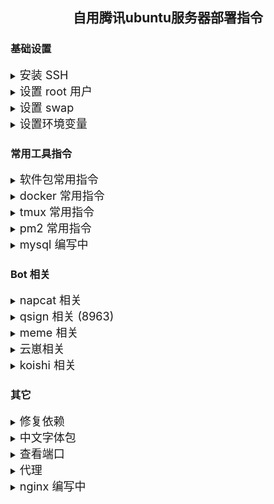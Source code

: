 ﻿<div align="center">

## 自用腾讯ubuntu服务器部署指令

</div>

### 基础设置

<details>

<summary><font size="4">安装 SSH</font></summary>

更新软件包列表
```
sudo apt update
```
安装远程服务组件
```
sudo apt install openssh-server
```

</details>



<details>

<summary><font size="4">设置 root 用户</font></summary>

设置 root 密码
```
passwd root
```
编辑 SSH 配置文件，允许用户通过 root 登录 SSH
```
sudo vim /etc/ssh/sshd_config

PermitRootLogin yes
```
重启 SSH 服务
```
sudo service ssh restart
```
本地电脑终端使用 ```ssh-keygen``` ，创建密匙，把本地电脑的 ```C:\Users\<用户名>\.ssh\id_rsa.pub``` 内容复制进服务器的 ```/.ssh/authorized_keys```

取消密码登录，使用公钥验证
```
sudo vim /etc/ssh/sshd_config

PermitRootLogin prohibit-password
PubkeyAuthentication yes
AuthorizedKeysFile /root/.ssh/authorized_keys
PasswordAuthentication no
MaxAuthTries 6
LoginGraceTime 2m
PasswordAuthentication no
Banner none
ChallengeResponseAuthentication no
PermitRootLogin prohibit-password
PubkeyAuthentication yes
AuthorizedKeysFile /root/.ssh/authorized_keys
```
</details>



<details>

<summary><font size="4">设置 swap</font></summary>

查看 swap 信息
```
swapon --show
```
关闭当前 swap
```
swapoff /swap.img
```
删除旧 swap 文件
```
rm /swap.img
```
创建一个新的 4GB 的 swap 文件
```
fallocate -l 4G /swap.img
```
设置正确的权限
```
chmod 600 /swap.img
```
将新的文件格式化为swap格式
```
mkswap /swap.img
```
启用新的 swap 文件
```
swapon /swap.img
```
查看 ```/etc/fstab``` 文件,以便在系统重启时自动启用 swap 文件
```
vim /etc/fstab

/swap.img none swap sw 0 0
``` 
</details>



<details>

<summary><font size="4">设置环境变量</font></summary>

换软件源
```
bash <(curl -sSL https://linuxmirrors.cn/main.sh)
```
[安装 redis](https://redis.io/docs/latest/operate/oss_and_stack/install/install-redis/install-redis-on-linux/)

<details>

<summary>安装必要软件包</summary>

| 软件包 | 作用 |
| ---- | ---- |
| lsb-release | 用于显示 Linux Standard Base (LSB) 和特定版本的信息 |
| curl | 一个命令行工具，用于从或向服务器传输数据 |
| gpg | GNU Privacy Guard，用于加密和签名数据 |

</details>

```
apt-get install lsb-release curl gpg
```
从 Redis 官方网站下载 GPG 密钥
```
curl -fsSL https://packages.redis.io/gpg
```
将下载的 GPG 密钥转换为二进制格式并保存到指定位置
```
curl -fsSL https://packages.redis.io/gpg | sudo gpg --dearmor -o /usr/share/keyrings/redis-archive-keyring.gpg
```
设置密钥文件权限
```
sudo chmod 644 /usr/share/keyrings/redis-archive-keyring.gpg
```
添加 Redis 存储库
```
echo "deb [signed-by=/usr/share/keyrings/redis-archive-keyring.gpg] https://packages.redis.io/deb $(lsb_release -cs) main" | sudo tee /etc/apt/sources.list.d/redis.list
```
更新软件包列表
```
apt-get update
```
安装 Redis
```
apt-get install redis
```
安装 tmux
```
apt-get install tmux
```
安装 docker
```
bash <(curl -sSL https://linuxmirrors.cn/docker.sh)
```

安装 git
```
apt install git
```
安装 ffmpeg
```
apt install ffmpeg
```

[配置 go](https://golang.google.cn/dl/)
```
tar -zxvf go1.20.14.linux-amd64.tar.gz -C /usr/local/
```
[安装 Nvm](https://nodejs.org/zh-cn/download/package-manager)
```
curl -o- https://raw.githubusercontent.com/nvm-sh/nvm/v0.40.0/install.sh | bash
```
设置环境变量
```
vim /.bashrc

# nvm
export NVM_DIR="$HOME/.nvm"
[ -s "$NVM_DIR/nvm.sh" ] && \. "$NVM_DIR/nvm.sh"  ## This loads nvm
[ -s "$NVM_DIR/bash_completion" ] && \. "$NVM_DIR/bash_completion"  ## This loads nvm bash_completion
# go
export GOROOT=/usr/local/go
export GOPATH=$HOME/go
export PATH=$PATH:$GOROOT/bin:$GOPATH/bin
```
使环境变量更改生效
```
source ~/.bashrc
```
安装 node.js
```
nvm install 20
```
[手动安装 node.js](https://nodejs.org/zh-cn/download/prebuilt-binaries)
将解压后的文件移动到 ```~/.nvm/versions/node/<对应版本号文件夹>``` 例如 ```~/.nvm/versions/node/v20.17.0```
使用 nvm 激活这个版本
```
nvm use <对应版本号> 
node -v
npm -v
```
安装 chrome
```
apt install chromium-browser
```
[手动安装 chrome](https://dl.google.com/linux/direct/google-chrome-stable_current_amd64.deb)
```
apt install deb文件路径
```

</details>


### 常用工具指令

<details>

<summary><font size="4">软件包常用指令</font></summary>

更新软件包列表
```
apt-get update
```
更新软件包
```
apt-get upgrade
```
安装软件包
```
dpkg -i <软件包名>
```
重找已安装的软件包
```
dpkg -l | grep <软件包名>
```
卸载软件包
```
apt-get remove <软件包名>
```
清除残留文件
```
apt-get purge <软件包名>
```
自动删除不在线顺的依赖包
```
apt-get autoremove
```

</details>

<details>

<summary><font size="4">docker 常用指令</font></summary>

查看 docker 资源使用情况
```
docker stats
```
容器
```
docker ps -a                     # 查看所有容器
docker rm <容器ID或名称>           # 删除容器
docker start <容器ID或名称>        # 启动容器
docker stop <容器ID或名称>         # 停止容器
docker restart <容器ID或名称>      # 重启容器
docker logs -f <容器ID或名称>      # 查看容器日志
docker exec -it <容器ID或名称> /bin/bash  # 进入容器
```
镜像
```
docker images                    # 查看所有镜像
docker pull <镜像ID或名称>         # 拉取镜像
docker rmi <镜像ID或名称>          # 删除镜像
```
配置 docker 代理
```
mkdir /etc/systemd/system/docker.service.d
vim docker.service.d

[Service]
Environment="HTTP_PROXY=http://127.0.0.1:7890"
Environment="HTTPS_PROXY=http://127.0.0.1:7890"
Environment="NO_PROXY=localhost,127.0.0.1"
```
配置 docker 反代
```
vim /etc/docker/daemon.json

{
  "registry-mirrors": ["https://docker.mirror.mfym.tk"]
}
```
</details>



<details>

<summary><font size="4">tmux 常用指令</font></summary>

```
tmux new -s xx                  # 新建终端
tmux attach-session -t xx       # 返回xx窗口
tmux kill-session -t xx         # 删除xx窗口
tmux ls                         # 查看所有终端
Ctrl+B D                        # 退出窗口
```

</details>

<details>

<summary><font size="4">pm2 常用指令</font></summary>

删除所有进程
```
pm2 delete all
```
清除日志
```
pm2 flush
```
重置 PM2
```
pm2 reset all
```
清空特定应用的日志
```
pm2 flush TRSS-Yunzai
```

</details>

<details>

<summary><font size="4">mysql 编写中</font></summary>

使用 docker 启动 mysql
```
docker run --name mysql -e MYSQL_ROOT_PASSWORD=<your_password> -p 3306:3306 -d mysql:latest
```
查看 IP 地址
```
docker inspect mysql | grep "IPAddress"
```
连接到 mysql
```
docker exec -it mysql mysql -uroot -p
```
创建一个新用户
```
CREATE USER '<your_username>'@'%' IDENTIFIED BY '<your_password>';
```
授权
```
GRANT ALL PRIVILEGES ON *.* TO '<your_username>'@'%' WITH GRANT OPTION;

FLUSH PRIVILEGES;
```
创建数据库
```
CREATE DATABASE koishi;
```
退出 mysql
```
EXIT;
```
源自 https://blog.csdn.net/smallboatc/article/details/136055454

</details>

### Bot 相关

<details>

<summary><font size="4">napcat 相关</font></summary>

[napcat](https://napneko.github.io/zh-CN/guide/getting-started) 一键脚本
```
curl -o napcat.sh https://nclatest.znin.net/NapNeko/NapCat-Installer/main/script/install.sh && sudo bash napcat.sh
```
启动并保持后台运行
```
tmux new-session -d -s napcat 'xvfb-run -a qq --no-sandbox'
```
后台快速登录
```
tmux new-session -d -s napcat 'xvfb-run -a qq --no-sandbox -q <qq号>'
```
进入后台进程
```
tmux attach-session -t napcat
```
</details>



<details>

<summary><font size="4">qsign 相关 (8963)</font></summary>

创建 qsign docker
```
docker run -d --restart=always --name qsign -p 8080:8080 -e BASE_PATH=/srv/qsign/qsign/txlib/8.9.63 xzhouqd/qsign:core-1.1.9
```

</details>

<details>

<summary><font size="4">meme 相关</font></summary>

创建 memes docker
```
docker run -d --name=memes -p 2233:2233 --restart always -v <data文件夹路径>:/data -e MEME_DIRS='["/data/memes"]' -e GIF_MAX_SIZE=10.0 -e GIF_MAX_FRAMES=60 -e LOG_LEVEL='INFO' meetwq/meme-generator:latest
```

</details>


<details>

<summary><font size="4">云崽相关</font></summary>

后台启动[TRSS-Yunzai](https://github.com/TimeRainStarSky/Yunzai)
```
pnpm start
```
停止后台
```
pnpm stop
```
查看日志
```
pnpm log
```

</details>

<details>

<summary><font size="4">koishi 相关</font></summary>

[koishi](https://koishi.chat/zh-CN/manual/starter/boilerplate.html)
安装 yarn
```
npm i -g yarn
```
创建 koishi 项目
```
yarn create koishi
```

</details>

### 其它

<details>

<summary><font size="4">修复依赖</font></summary>

修复系统软件包依赖
```
apt-get install -f
```

</details>

<details>

<summary><font size="4">中文字体包</font></summary>

安装中文字体包(思源黑体)
```
apt-get install fonts-noto
```
更新字体缓存
```
sudo fc-cache -fv
```
[鸿蒙字体](https://github.com/uniartisan/fonts-harmonyos-sans-cn)

</details>

<details>

<summary><font size="4">查看端口</font></summary>

查看端口占用
```
lsof -i:<端口>
```
强制结束进程
```
kill -9 <进程pid>
```

</details>

<details>

<summary><font size="4">代理</font></summary>

启动 [v2raya docker](https://v2raya.org/docs/prologue/installation/docker/) 仅端口代理
```
docker run -d \
  -p 2017:2017 \
  -p 20170-20172:20170-20172 \
  --restart=always \
  --name v2raya \
  -e V2RAYA_V2RAY_BIN=/usr/local/bin/v2ray \
  -e V2RAYA_LOG_FILE=/tmp/v2raya.log \
  -v /etc/v2raya:/etc/v2raya \
  mzz2017/v2raya:latest
```

<details>

<summary><font size="4">npm 代理</font></summary>

```
vim .npmrc

http-proxy=http://127.0.0.1:7890
https-proxy=http://127.0.0.1:7890
```

</details>

yarn 命令行代理
```
export HTTP_PROXY=http://127.0.0.1:7890
export HTTPS_PROXY=http://127.0.0.1:7890
```
.yarnrc.yml 添加代理
```
httpProxy: "http://127.0.0.1:7890"
httpsProxy: "http://127.0.0.1:7890"
```

</details>


<details>

<summary><font size="4">nginx 编写中</font></summary>

[安装 nginx](https://nginx.org/en/linux_packages.html#Ubuntu) https://github.com/nginx/nginx
安装必要软件包
```
apt install curl gnupg2 ca-certificates lsb-release ubuntu-keyring
```
导入官方 nginx 签名密钥，以便 apt 可以验证软件包真实性
```
curl https://nginx.org/keys/nginx_signing.key | gpg --dearmor \
    | sudo tee /usr/share/keyrings/nginx-archive-keyring.gpg >/dev/null
```
验证下载的文件是否包含正确的密钥
```
gpg --dry-run --quiet --no-keyring --import --import-options import-show /usr/share/keyrings/nginx-archive-keyring.gpg
```
输出应包含完整的指纹
```
pub   rsa2048 2011-08-19 [SC] [expires: 2027-05-24]
      573BFD6B3D8FBC641079A6ABABF5BD827BD9BF62
uid                      nginx signing key <signing-key@nginx.com>
```
稳定版 nginx 软件包设置 apt 存储库
```
echo "deb [signed-by=/usr/share/keyrings/nginx-archive-keyring.gpg] \
http://nginx.org/packages/ubuntu `lsb_release -cs` nginx" \
    | sudo tee /etc/apt/sources.list.d/nginx.list
```
设置仓库固定以优先选择我们的软件包发行版
```
echo -e "Package: *\nPin: origin nginx.org\nPin: release o=nginx\nPin-Priority: 900\n" \
    | sudo tee /etc/apt/preferences.d/99nginx
```
安装 nginx
```
apt update
apt install nginx
```
[使用文档](https://nginx.org/en/docs/beginners_guide.html)


/etc/nginx/conf.d/proxy.conf
```
server {
    listen 80;
    server_name 公网ip;

    location /npm/ {
        proxy_pass https://registry.npmjs.org/;
        proxy_set_header Host registry.npmjs.org;
        proxy_set_header X-Real-IP $remote_addr;
        proxy_set_header X-Forwarded-For $proxy_add_x_forwarded_for;
        proxy_set_header X-Forwarded-Proto $scheme;
    }
    其它
}
```
koishi 投放公网
```
map $http_upgrade $connection_upgrade {
  default upgrade;
  '' close;
}
server {
    listen 80;
    server_name 域名;

    location / {
      proxy_pass http://127.0.0.1:5140/;
      proxy_redirect off;
      proxy_set_header X-Real-IP $remote_addr;
      proxy_set_header X-Forwarded-For $proxy_add_x_forwarded_for;
      proxy_set_header X-Forwarded-Host $http_host;
      proxy_read_timeout 300s;
      proxy_send_timeout 300s;
      proxy_http_version 1.1;
      proxy_set_header Upgrade $http_upgrade;
      proxy_set_header Connection $connection_upgrade;
    }
}
```
重启 nginx
```
systemctl restart nginx
```
其它、/...110.1.
兔子的代理
https://github.mirror.mfym.tk/
docker.mirror.mfym.tk
12335678
